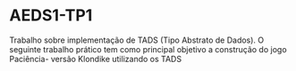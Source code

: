 # AEDS1-TP1
Trabalho sobre implementação de TADS (Tipo Abstrato de Dados). O seguinte trabalho prático tem como principal objetivo a construção do jogo Paciência- versão Klondike utilizando os TADS
